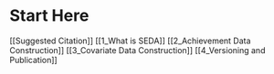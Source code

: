 # Start Here
[[Suggested Citation]]
[[1_What is SEDA]]
[[2_Achievement Data Construction]]
[[3_Covariate Data Construction]]
[[4_Versioning and Publication]]